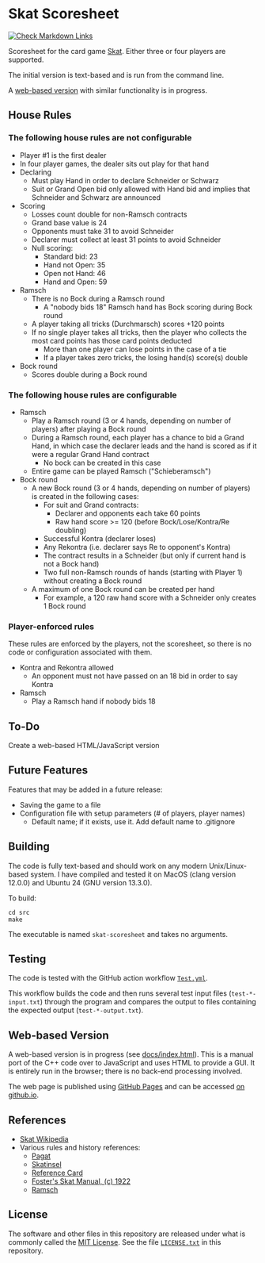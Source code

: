 # Skat Scoresheet

[![Check Markdown Links](https://github.com/Andy4495/skat-scoresheet/actions/workflows/check-links.yml/badge.svg)](https://github.com/Andy4495/skat-scoresheet/actions/workflows/check-links.yml)

Scoresheet for the card game [Skat][1]. Either three or four players are supported.

The initial version is text-based and is run from the command line.

A [web-based version][8] with similar functionality is in progress.

## House Rules

### The following house rules are not configurable

- Player #1 is the first dealer
- In four player games, the dealer sits out play for that hand
- Declaring
  - Must play Hand in order to declare Schneider or Schwarz
  - Suit or Grand Open bid only allowed with Hand bid and implies that Schneider and Schwarz are announced
- Scoring
  - Losses count double for non-Ramsch contracts
  - Grand base value is 24
  - Opponents must take 31 to avoid Schneider
  - Declarer must collect at least 31 points to avoid Schneider
  - Null scoring:
    - Standard bid: 23
    - Hand not Open: 35
    - Open not Hand: 46
    - Hand and Open: 59
- Ramsch
  - There is no Bock during a Ramsch round
    - A "nobody bids 18" Ramsch hand has Bock scoring during Bock round
  - A player taking all tricks (Durchmarsch) scores +120 points
  - If no single player takes all tricks, then the player who collects the most card points has those card points deducted
    - More than one player can lose points in the case of a tie
    - If a player takes zero tricks, the losing hand(s) score(s) double
- Bock round
  - Scores double during a Bock round

### The following house rules are configurable

- Ramsch
  - Play a Ramsch round (3 or 4 hands, depending on number of players) after playing a Bock round
  - During a Ramsch round, each player has a chance to bid a Grand Hand, in which case the declarer leads and the hand is scored as if it were a regular Grand Hand contract
    - No bock can be created in this case
  - Entire game can be played Ramsch ("Schieberamsch")
- Bock round
  - A new Bock round (3 or 4 hands, depending on number of players) is created in the following cases:
    - For suit and Grand contracts:
      - Declarer and opponents each take 60 points
      - Raw hand score >= 120 (before Bock/Lose/Kontra/Re doubling)
    - Successful Kontra (declarer loses)
    - Any Rekontra (i.e. declarer says Re to opponent's Kontra)
    - The contract results in a Schneider (but only if current hand is not a Bock hand)
    - Two full non-Ramsch rounds of hands (starting with Player 1) without creating a Bock round
  - A maximum of one Bock round can be created per hand
    - For example, a 120 raw hand score with a Schneider only creates 1 Bock round

### Player-enforced rules

These rules are enforced by the players, not the scoresheet, so there is no code or configuration associated with them.

- Kontra and Rekontra allowed
  - An opponent must not have passed on an 18 bid in order to say Kontra
- Ramsch
  - Play a Ramsch hand if nobody bids 18

## To-Do

Create a web-based HTML/JavaScript version

## Future Features

Features that may be added in a future release:

- Saving the game to a file
- Configuration file with setup parameters (# of players, player names)
  - Default name; if it exists, use it. Add default name to .gitignore

## Building

The code is fully text-based and should work on any modern Unix/Linux-based system. I have compiled and tested it on MacOS (clang version 12.0.0) and Ubuntu 24 (GNU version 13.3.0).

To build:

``` shell
cd src
make
```

The executable is named `skat-scoresheet` and takes no arguments.

## Testing

The code is tested with the GitHub action workflow [`Test.yml`][7].

This workflow builds the code and then runs several test input files (`test-*-input.txt`) through the program and compares the output to files containing the expected output (`test-*-output.txt`).

## Web-based Version

A web-based version is in progress (see [docs/index.html](docs/index.html)). This is a manual port of the C++ code over to JavaScript and uses HTML to provide a GUI. It is entirely run in the browser; there is no back-end processing involved.

The web page is published using [GitHub Pages][9] and can be accessed [on github.io][8].

## References

- [Skat Wikipedia][1]
- Various rules and history references:
  - [Pagat][2]
  - [Skatinsel][3]
  - [Reference Card][4]
  - [Foster's Skat Manual, (c) 1922][5]
  - [Ramsch][6]

## License

The software and other files in this repository are released under what is commonly called the [MIT License][100]. See the file [`LICENSE.txt`][101] in this repository.

[1]: https://en.wikipedia.org/wiki/Skat_(card_game)
[2]: https://www.pagat.com/schafkopf/skat.html
[3]: https://www.skatinsel.academy/en/how-to-skat/rules
[4]: https://skatgame.net/intro/Reference2.pdf
[5]: https://www.fadedpage.com/link.php?file=20090109-a5.pdf
[6]: https://www.pagat.com/schafkopf/sramsch.html
[7]: ./.github/workflows/Test.yml
[8]: https://andy4495.github.io/skat-scoresheet/
[9]: https://pages.github.com
[100]: https://choosealicense.com/licenses/mit/
[101]: ./LICENSE.txt
[//]: # ([200]: https://github.com/Andy4495/skat-scoresheet)

[//]: # (This is a way to hack a comment in Markdown. This will not be displayed when rendered.)
